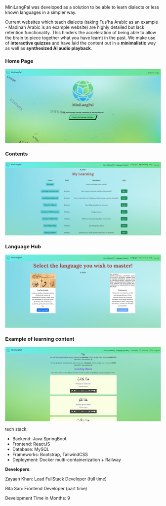 MiniLangPal was developed as a solution to be able to learn dialects or less known languages in a simpler way.

Current websites which teach dialects (taking Fus'ha Arabic as an example - Madinah Arabic is an example website) are highly detailed but lack retention functionality. This hinders the acceleration of being able to allow the brain to piece together what you have learnt in the past. We make use of **interactive quizzes** and have laid the content out in a **minimalistic** way as well as **synthesized AI audio playback**.</p>

### Home Page
![Alt text](media-files/frontpage.jpg)

### Contents
![Alt text](media-files/contents.jpg)

### Language Hub
![Alt text](media-files/languagehub.jpg)

### Example of learning content
![Alt text](media-files/examplepage.jpg)


tech stack:

- Backend: Java SpringBoot
- Frontend: ReactJS
- Database: MySQL
- Frameworks: Bootstrap, TailwindCSS
- Deployment: Docker multi-containerization + Railway

**Developers:**

Zayaan Khan: Lead FullStack Developer (full time)

Rita San: Frontend Developer (part time)

Development Time in Months: 9